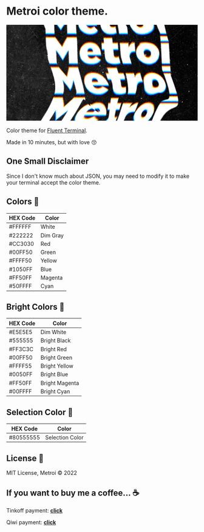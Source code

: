 # Metroi color theme.

![logo](https://github.com/aiivy782/metroi/blob/main/metroi.png)

Color theme for [Fluent Terminal](https://github.com/felixse/FluentTerminal).

Made in 10 minutes, but with love 😚

## One Small Disclaimer

Since I don't know much about JSON, you may need to modify it to make your terminal accept the color theme.

## Colors 🎨

| **HEX Code** | **Color** |
| -------- | ----- |
| #FFFFFF | White |
| #222222 | Dim Gray |
| #CC3030 | Red |
| #00FF50 | Green |
| #FFFF50 | Yellow |
| #1050FF | Blue |
| #FF50FF | Magenta |
| #50FFFF | Cyan |

## Bright Colors 🎨

| **HEX Code** | **Color** |
| -------- | ----- |
| #E5E5E5 | Dim White |
| #555555 | Bright Black |
| #FF3C3C | Bright Red |
| #00FF50 | Bright Green |
| #FFFF55 | Bright Yellow |
| #0050FF | Bright Blue |
| #FF50FF | Bright Magenta |
| #00FFFF | Bright Cyan |

## Selection Сolor 🎨

| **HEX Code** | **Color** |
| -------- | ----- |
| #80555555 | Selection Color |]

## License 📄

MIT License, Metroi © 2022

## If you want to buy me a coffee... ☕️

Tinkoff payment: [**click**](https://www.tinkoff.ru/rm/muntyan.egor3/6KkvM40028)

Qiwi payment: [**click**](https://qiwi.com/n/FRYGUY)
